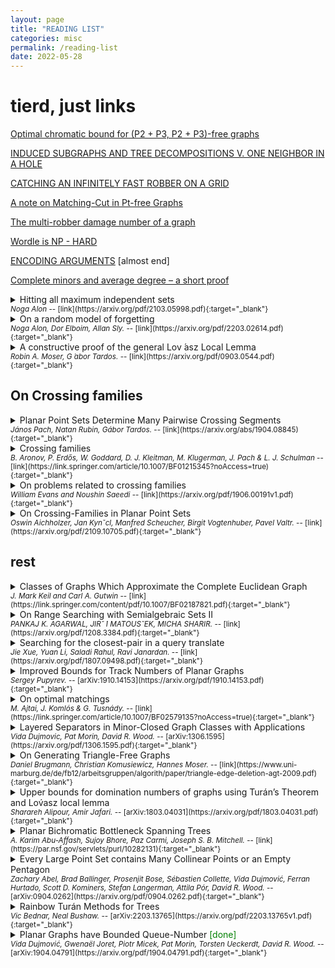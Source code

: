 ```yaml
---
layout: page
title: "READING LIST"
categories: misc
permalink: /reading-list
date: 2022-05-28
---
```


<!-- 

<details>
	<summary>
	title
	</summary>
	abstract
</details>

<span style="font-size:smaller;"> 
	<em> authors </em>
	-- [link](link){:target="_blank"}
</span> 
-->

# tierd, just links

[Optimal chromatic bound for (P2 + P3, P2 + P3)-free graphs](https://arxiv.org/pdf/2205.07447.pdf)

[INDUCED SUBGRAPHS AND TREE DECOMPOSITIONS V. ONE NEIGHBOR IN A HOLE](https://arxiv.org/pdf/2205.04420.pdf)

[CATCHING AN INFINITELY FAST ROBBER ON A GRID](https://arxiv.org/pdf/2107.14193.pdf)

[A note on Matching-Cut in Pt-free Graphs](https://arxiv.org/pdf/2111.12011.pdf)

[The multi-robber damage number of a graph](https://arxiv.org/pdf/2205.06956.pdf)

[Wordle is NP - HARD](https://arxiv.org/pdf/2203.16713.pdf)

[ENCODING ARGUMENTS](https://arxiv.org/pdf/1603.08777.pdf) [almost end]

[Complete minors and average degree – a short proof](https://arxiv.org/pdf/2202.08530.pdf)

<details>
	<summary>
	Hitting all maximum independent sets
	</summary>
	We describe an infinite family of graphs Gn, where Gn has n vertices, independence number at least n/4, and no set of less than √n/2 vertices intersects all its maximum independent sets. This is motivated by a question of Bollob ́as, Erd ̋os and Tuza, and disproves a recent conjecture of Friedgut, Kalai and Kindler. Motivated by a related question of the last authors, we show that for every graph G on n vertices with independence number (1/4 + ε)n, the average independence number of an induced subgraph of G on a uniform random subset of the vertices is at most (1/4+ε−Ω(ε2))n.
</details>

<span style="font-size:smaller;"> 
	<em> Noga Alon </em>
	-- [link](https://arxiv.org/pdf/2103.05998.pdf){:target="_blank"}
</span> 

<details>
	<summary>
	On a random model of forgetting
	</summary>
	Georgiou, Katkov and Tsodyks considered the following random process. Let x1, x2, . . . be an infinite sequence of independent, identically distributed, uniform ran- dom points in [0,1]. Starting with S = {0}, the elements xk join S one by one, in order. When an entering element is larger than the current minimum element of S, this minimum leaves S. Let S(1,n) denote the content of S after the first n elements xk join. Simulations suggest that the size |S(1,n)| of S at time n is typically close to n/e. Here we first give a rigorous proof that this is indeed the case, and that in fact the symmetric difference of S(1,n) and the set {xk ≥ 1−1/e : 1 ≤ k ≤ n} is of size at most O ̃(√n) with high probability. Our main result is a more accurate description of the process implying, in particular, that as n tends to infinity n−1/2􏰀|S(1, n)| − n/e􏰁 converges to a normal random variable with variance 3e−2 − e−1.
</details>

<span style="font-size:smaller;"> 
	<em> Noga Alon, Dor Elboim, Allan Sly. </em>
	-- [link](https://arxiv.org/pdf/2203.02614.pdf){:target="_blank"}
</span> 

<details>
	<summary>
	A constructive proof of the general Lov ́asz Local Lemma
	</summary>
	The Lov ́asz Local Lemma [EL75] is a powerful tool to non-constructively prove the existence of combinatorial objects meeting a prescribed collection of criteria. In his breakthrough paper [Bec91], Beck demonstrated that a constructive variant can be given under certain more restrictive conditions. Simplifications of his procedure and relaxations of its restrictions were subsequently exhibited in several publications [Alo91, MR98, CS00, Mos06, Sri08, Mos08]. In [Mos09], a constructive proof was presented that works under negligible restrictions, formulated in terms of the Bounded Occurrence Satisfiability problem. In the present paper, we reformulate and improve upon these findings so as to directly apply to almost all known applications of the general Local Lemma.
</details>

<span style="font-size:smaller;"> 
	<em> Robin A. Moser, G ́abor Tardos. </em>
	-- [link](https://arxiv.org/pdf/0903.0544.pdf){:target="_blank"}
</span> 

## On Crossing families

<details>
	<summary>
	Planar Point Sets Determine Many Pairwise Crossing Segments
	</summary>
	We show that any set of n points in general position in the plane determines n1−o(1) pairwise crossing segments. The best previously known lower bound, Ω(n‾√), was proved more than 25 years ago by Aronov, Erd\H os, Goddard, Kleitman, Klugerman, Pach, and Schulman. Our proof is fully constructive, and extends to dense geometric graphs.
</details>

<span style="font-size:smaller;"> 
	<em> János Pach, Natan Rubin, Gábor Tardos. </em>
	-- [link](https://arxiv.org/abs/1904.08845){:target="_blank"}
</span> 


<details>
	<summary>
	Crossing families
	</summary>
	Given a set of points in the plane, a crossing family is a collection of line segments, each joining two of the points, such that any two line segments intersect internally. Two setsA andB of points in the plane are mutually avoiding if no line subtended by a pair of points inA intersects the convex hull ofB, and vice versa. We show that any set ofn points in general position contains a pair of mutually avoiding subsets each of size at least √n/12. As a consequence we show that such a set possesses a crossing family of size at least √n/12, and describe a fast algorithm for finding such a family.
</details>

<span style="font-size:smaller;"> 
	<em> B. Aronov, P. Erdős, W. Goddard, D. J. Kleitman, M. Klugerman, J. Pach & L. J. Schulman  </em>
	-- [link](https://link.springer.com/article/10.1007/BF01215345?noAccess=true){:target="_blank"}
</span> 

<details>
	<summary>
	On problems related to crossing families
	</summary>
	Given a set of points in the plane, a crossing family is a collection of segments, each joining two of
	the points, such that every two segments intersect internally. Aronov et al. [Combinatorica, 14(2):127-
	134, 1994] proved that any set of n points contains a crossing family of size Ω( n). They also mentioned
	that there exist point sets whose maximum crossing family uses at most n2 of the points. We improve
	the upper bound on the size of crossing families to 5⌈ n ⌉. We also introduce a few generalizations of 24
		crossing families, and give several lower and upper bounds on our generalized notions.

</details>

<span style="font-size:smaller;"> 
	<em> William Evans and Noushin Saeedi </em>
	-- [link](https://arxiv.org/pdf/1906.00191v1.pdf){:target="_blank"}
</span> 

<details>
	<summary>
	On Crossing-Families in Planar Point Sets
	</summary>
	A k-crossing family in a point set S in general position is a set of k segments spanned by points of S such that all k segments mutually cross. In this short note we present two statements on crossing families which are based on sets of small cardinality: (1) Any set of at least 15 points contains a crossing family of size 4.
	(2) There are sets of n points which do not contain a crossing family of size larger than 8⌈ n ⌉. Both results improve the previously best known bounds.
</details>

<span style="font-size:smaller;"> 
	<em> Oswin Aichholzer, Jan Kynˇcl, Manfred Scheucher,
Birgit Vogtenhuber, Pavel Valtr. </em>
	-- [link](https://arxiv.org/pdf/2109.10705.pdf){:target="_blank"}
</span> 

## rest

<details>
	<summary>
	Classes of Graphs Which Approximate the Complete Euclidean Graph
	</summary>
	Let S be a set of N points in the Euclidean plane, and let d(p,q) be the Euclidean distance between points p and q in S. Let G(S) be a Euclidean graph based on S and let G(p,q) be the length of the shortest path in G(S) between p and q. We say a Euclidean graph G(S)t-approximates the complete Euclidean graph if, for every p, q ~ S, G(p, q)/d(p, q) < t. In this paper we present two classes of graphs which closely approximate the complete Euclidean graph. We first consider the graph of the Delaunay triangulation of S, DT(S). We show that DT(S) (2~/(3cos(It/6))~ 2.42)- approximates the complete Euclidean graph. Secondly, we define 0(S), the fixed-angle 0-graph (a type of geometric neighbor graph) and show that O(S) ((1/cos0X1/(1-tan0)))-approximates the complete Euclidean graph.
</details>

<span style="font-size:smaller;"> 
	<em> J. Mark Keil and Carl A. Gutwin </em>
	-- [link](https://link.springer.com/content/pdf/10.1007/BF02187821.pdf){:target="_blank"}
</span> 


<details>
	<summary>
	On Range Searching with Semialgebraic Sets II
	</summary>
	Let P be a set of n points in Rd. We present a linear-size data structure for answering range queries on P with constant-complexity semialgebraic sets as ranges, in time close to O(n1−1/d). It essentially matches the performance of similar structures for simplex range searching, and, for d ≥ 5, significantly improves earlier solutions by the first two authors obtained in 1994. This almost settles a long-standing open problem in range searching.
	The data structure is based on the polynomial-partitioning technique of Guth and Katz [arXiv:1011.4105], which shows that for a parameter r, 1 < r ≤ n, there exists a d-variate polynomial f of degree O(r1/d) such that each connected component of Rd \ Z(f) contains at most n/r points of P, where Z(f) is the zero set of f. We present an efficient randomized algorithm for computing such a polynomial partition, which is of independent interest and is likely to have additional applications.
</details>

<span style="font-size:smaller;"> 
	<em> PANKAJ K. AGARWAL, JIRˇ ́I MATOUSˇEK, MICHA SHARIR. </em>
	-- [link](https://arxiv.org/pdf/1208.3384.pdf){:target="_blank"}
</span> 

<details>
	<summary>
	Searching for the closest-pair in a query translate
	</summary>
	We consider a range-search variant of the closest-pair problem. Let Γ be a fixed shape in the plane. We are interested in storing a given set of n points in the plane in some data structure such that for any specified translate of Γ, the closest pair of points contained in the translate can be reported efficiently. We present results on this problem for two important settings: when Γ is a polygon (possibly with holes) and when Γ is a general convex body whose boundary is smooth. When Γ is a polygon, we present a data structure using O(n) space and O(log n) query time, which is asymptotically optimal. When Γ is a general convex body with a smooth boundary, we give a near-optimal data structure using O(n log n) space and O(log2 n) query time. Our results settle some open questions posed by Xue et al. [SoCG 2018].
</details>

<span style="font-size:smaller;"> 
	<em> Jie Xue, Yuan Li, Saladi Rahul, Ravi Janardan. </em>
	-- [link](https://arxiv.org/pdf/1807.09498.pdf){:target="_blank"}
</span> 

<details>
	<summary>
	Improved Bounds for Track Numbers of Planar Graphs
	</summary>
	A track layout of a graph consists of a vertex coloring and a total order of each color class, such that no two edges cross between any two color classes. The track number of a graph is the minimum number of colors required by a track layout of the graph.
	This paper improves lower and upper bounds on the track number of several fam- ilies of planar graphs. We prove that every planar graph has track number at most 225 and every planar 3-tree has track number at most 25. Then we show that there exist outerplanar graphs whose track number is 5, which leads to the best known lower bound of 8 for planar graphs. Finally, we investigate leveled planar graphs and tighten bounds on the track number of weakly leveled graphs, Halin graphs, and X-trees.
</details>

<span style="font-size:smaller;"> 
	<em> Sergey Pupyrev. </em>
	-- [arXiv:1910.14153](https://arxiv.org/pdf/1910.14153.pdf){:target="_blank"}
</span> 

<details>
	<summary>
	On optimal matchings
	</summary>
	Givenn random red points on the unit square, the transportation cost between them is tipically √n logn.
</details>

<span style="font-size:smaller;"> 
	<em> M. Ajtai, J. Komlós & G. Tusnády. </em>
	-- [link](https://link.springer.com/article/10.1007/BF02579135?noAccess=true){:target="_blank"}
</span> 

<details>
	<summary>
	Layered Separators in Minor-Closed Graph Classes with Applications
	</summary>
	Graph separators are a ubiquitous tool in graph theory and computer science. However, in some applications, their usefulness is limited by the fact that the separator can be as large as Ω(√n) in graphs with n vertices. This is the case for planar graphs, and more generally, for proper minor-closed classes. We study a special type of graph separator, called a layered separator, which may have linear size in n, but has bounded size with respect to a different measure, called the width. We prove, for example, that planar graphs and graphs of bounded Euler genus admit layered separators of bounded width. More generally, we characterise the minor-closed classes that admit layered separators of bounded width as those that exclude a fixed apex graph as a minor.
	We use layered separators to prove O(log n) bounds for a number of problems where O(√n) was a long-standing previous best bound. This includes the nonrepetitive chromatic number and queue-number of graphs with bounded Euler genus. We extend these results with a O(log n) bound on the nonrepetitive chromatic number of graphs excluding a fixed topological minor, and a logO(1) n bound on the queue-number of graphs excluding a fixed minor. Only for planar graphs were logO(1) n bounds previously known. Our results imply that every n-vertex graph excluding a fixed minor has a 3-dimensional grid drawing with n logO(1) n volume, whereas the previous best bound was O(n3/2).}}
</details>

<span style="font-size:smaller;"> 
	<em> Vida Dujmovic, Pat Morin, David R. Wood. </em>
	-- [arXiv:1306.1595](https://arxiv.org/pdf/1306.1595.pdf){:target="_blank"}
</span>

<details>
	<summary>
	On Generating Triangle-Free Graphs
	</summary>
	We show that the problem to decide whether a graph can be made triangle-free with at most k edge deletions remains NP-complete even when restricted to planar graphs of maximum degree seven. In addition, we provide polynomial-time data reduction rules for this problem and obtain problem kernels consisting of 6k vertices for general graphs and 11k/3 vertices for planar graphs.
</details>

<span style="font-size:smaller;"> 
	<em> Daniel Brugmann, Christian Komusiewicz, Hannes Moser. </em>
	-- [link](https://www.uni-marburg.de/de/fb12/arbeitsgruppen/algorith/paper/triangle-edge-deletion-agt-2009.pdf){:target="_blank"}
</span>


<details>
	<summary>
	Upper bounds for domination numbers of graphs using Turán’s Theorem and Lov́asz local lemma
	</summary>
	Let G be a connected graph of order n with vertex set V (G). A subset S ⊆ V (G) is an (a, b)-dominating set if every vertex v ∈ S is adjacent to at least a vertices in S and every v ∈ V \ S is adjacent to at least b vertices in S. The minimum cardinality of an (a,b)-dominating set of G is the (a,b)-domination number of G, denoted by γa,b(G). There are various results about upper bounds for γa,b(G) when G is regular or a and b are small numbers.
	In the first part of this paper, for a given graph G with the minimum degree of max{a, b}, we define a new graph G′ associated to G and show that the independence number of this graph is related to γa,b(G). In the next part, using Lov ́asz local lemma, we give a randomized approach to improve previous results in some special cases.
</details>

<span style="font-size:smaller;"> 
	<em> Sharareh Alipour, Amir Jafari. </em>
	-- [arXiv:1803.04031](https://arxiv.org/pdf/1803.04031.pdf){:target="_blank"}
</span>

<details>
	<summary>
	Planar Bichromatic Bottleneck Spanning Trees
	</summary>
	Given a set P of n red and blue points in the plane, a planar bichromatic spanning tree of P is a geometric spanning tree of P, such that each edge connects between a red and a blue point, and no two edges intersect. In the bottleneck planar bichromatic spanning tree problem, the goal is to find a planar bichromatic spanning tree T, such that the length of the longest edge in T is minimized. In this paper, we show that this problem is NP-hard for points in general position. Our main contribution is a polynomial-time (8√2)-approximation algorithm, by showing that any bichromatic spanning tree of bottleneck λ can be converted to a planar bichromatic spanning tree of bottleneck at most 8√2λ.
</details>

<span style="font-size:smaller;"> 
	<em> A. Karim Abu-Affash, Sujoy Bhore, Paz Carmi, Joseph S. B. Mitchell. </em>
	-- [link](https://par.nsf.gov/servlets/purl/10282131){:target="_blank"}
</span>

<details>
	<summary>
	Every Large Point Set contains Many Collinear Points or an Empty Pentagon
	</summary>
	We prove the following generalised empty pentagon theorem: for every integer l ≥ 2, every sufficiently large set of points in the plane contains l collinear points or an empty pentagon. As an application, we settle the next open case of the “big line or big clique” conjecture of K ́ara, Po ́r, and Wood [Discrete Comput. Geom. 34(3):497–506, 2005].
</details>

<span style="font-size:smaller;"> 
	<em> Zachary Abel, Brad Ballinger, Prosenjit Bose, Sébastien Collette, Vida Dujmović, Ferran Hurtado, Scott D. Kominers, Stefan Langerman, Attila Pór, David R. Wood. </em>
	-- [arXiv:0904.0262](https://arxiv.org/pdf/0904.0262.pdf){:target="_blank"}
</span>


<details>
	<summary>
	Rainbow Turán Methods for Trees
	</summary>
	We prove the following generalised empty pentagon theorem: for every integer l ≥ 2, every sufficiently large set of points in the plane contains l collinear points or an empty pentagon. As an application, we settle the next open case of the “big line or big clique” conjecture of K ́ara, Po ́r, and Wood [Discrete Comput. Geom. 34(3):497–506, 2005].
</details>

<span style="font-size:smaller;"> 
	<em> Vic Bednar, Neal Bushaw. </em>
	-- [arXiv:2203.13765](https://arxiv.org/pdf/2203.13765v1.pdf){:target="_blank"}
</span>

<details> 
	<summary>
	Planar Graphs have Bounded Queue-Number <span style="color:green"> [done] </span>
	</summary>
	We show that planar graphs have bounded queue-number, thus proving a conjecture of Heath, Leighton and Rosenberg from 1992. The key to the proof is a new structural tool called layered partitions, and the result that every planar graph has a vertex-partition and a layering, such that each part has a bounded number of vertices in each layer, and the quotient graph has bounded treewidth. This result generalises for graphs of bounded Euler genus. Moreover, we prove that every graph in a minor-closed class has such a layered partition if and only if the class excludes some apex graph. Building on this work and using the graph minor structure theorem, we prove that every proper minor-closed class of graphs has bounded queue-number.
	
	Layered partitions have strong connections to other topics, including the following two examples. First, they can be interpreted in terms of strong products. We show that every planar graph is a subgraph of the strong product of a path with some graph of bounded treewidth. Similar statements hold for all proper minor-closed classes. Second, we give a simple proof of the result by DeVos et al. (2004) that graphs in a proper minor-closed class have low treewidth colourings.

</details>

<span style="font-size:smaller;"> 
	<em> Vida Dujmović, Gwenaël Joret, Piotr Micek, Pat Morin, Torsten Ueckerdt, David R. Wood. </em>
	-- [arXiv:1904.04791](https://arxiv.org/pdf/1904.04791.pdf){:target="_blank"}
</span> 